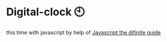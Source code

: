 # Digital-clock 🕙     
this time with javascript by help of <a href="https://www.oreilly.com/library/view/javascript-the-definitive/0596101996/">Javascript the difinite guide</a> 
